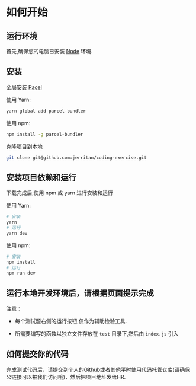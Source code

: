 # 如何开始

## 运行环境
首先,确保您的电脑已安装 [Node](https://nodejs.org/) 环境.

## 安装

全局安装 [Pacel](https://parceljs.org/getting_started.html)

使用 Yarn:

```sh
yarn global add parcel-bundler
```

使用 npm:

```sh
npm install -g parcel-bundler
```

克隆项目到本地

```sh
git clone git@github.com:jerritan/coding-exercise.git
```

## 安装项目依赖和运行

下载完成后,使用 npm 或 yarn 进行安装和运行

使用 Yarn:

```sh
# 安装
yarn
# 运行
yarn dev
```

使用 npm:

```sh
# 安装
npm install
# 运行
npm run dev
```

## 运行本地开发环境后，请根据页面提示完成

注意：

- 每个测试题右侧的运行按钮,仅作为辅助检验工具.
  
- 所需要编写的函数以独立文件存放在 `test` 目录下,然后由 `index.js` 引入


## 如何提交你的代码

完成测试代码后，请提交到个人的Github或者其他平时使用代码托管仓库(请确保公链接可以被我们访问哦)，然后把项目地址发给HR. 

